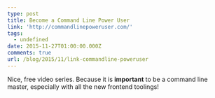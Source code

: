 ```yaml
---
type: post
title: Become a Command Line Power User
link: 'http://commandlinepoweruser.com/'
tags:
  - undefined
date: 2015-11-27T01:00:00.000Z
comments: true
url: /blog/2015/11/link-commandline-poweruser
---
```

Nice, free video series. Because it is **important** to be a command line master, especially with all the new frontend toolings!
